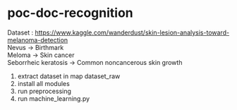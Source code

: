 # poc-doc-recognition
Dataset : https://www.kaggle.com/wanderdust/skin-lesion-analysis-toward-melanoma-detection<br/>
Nevus -> Birthmark<br/>
Meloma -> Skin cancer<br/>
Seborrheic keratosis -> Common noncancerous skin growth<br/>

1. extract dataset in map dataset_raw<br/>
2. install all modules<br/>
3. run preprocessing<br/>
4. run machine_learning.py<br/>

